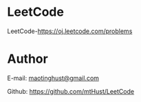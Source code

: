 # LeetCode
LeetCode-https://oj.leetcode.com/problems

# Author

E-mail: maotinghust@gmail.com

Github: https://github.com/mtHust/LeetCode
